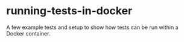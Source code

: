 # running-tests-in-docker
A few example tests and setup to show how tests can be run within a Docker container.
